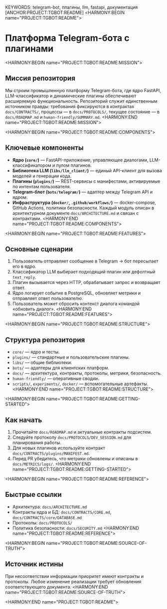 KEYWORDS: telegram-bot, плагины, llm, fastapi, документация
[ANCHOR:PROJECT:TGBOT:README]
<HARMONY:BEGIN name="PROJECT:TGBOT:README">
# Платформа Telegram-бота с плагинами

<HARMONY:BEGIN name="PROJECT:TGBOT:README:MISSION">
## Миссия репозитория
Мы строим промышленную платформу Telegram-бота, где ядро FastAPI, LLM-классификатор и динамические плагины обеспечивают расширяемую функциональность. Репозиторий служит единственным источником правды: требования фиксируются в контрактах `docs/CONTRACTS/`, процессы — в `docs/PROTOCOLS/`, текущее состояние — в `docs/ROADMAP.md` и `human-friendly/SUMMARY.md`.
<HARMONY:END name="PROJECT:TGBOT:README:MISSION">

<HARMONY:BEGIN name="PROJECT:TGBOT:README:COMPONENTS">
## Ключевые компоненты
- **Ядро (`core/`)** — FastAPI-приложение, управляющее диалогами, LLM-классификатором и пулом плагинов.
- **Библиотека LLM (`libs/llm_client/`)** — единый API-клиент для вызова моделей и генерации кода.
- **Плагины (`plugins/`)** — REST-сервисы с манифестами, активируемые по интентам пользователя.
- **Telegram-блот (`bots/telegram/`)** — адаптер между Telegram API и ядром.
- **Инфраструктура (`docker/`, `.github/workflows/`)** — docker-compose, GitHub Actions, политики безопасности.
Каждый модуль описан в архитектурном документе `docs/ARCHITECTURE.md` и связан с контрактами.
<HARMONY:END name="PROJECT:TGBOT:README:COMPONENTS">

<HARMONY:BEGIN name="PROJECT:TGBOT:README:FEATURES">
## Основные сценарии
1. Пользователь отправляет сообщение в Telegram → бот пересылает его в ядро.
2. Классификатор LLM выбирает подходящий плагин или дефолтный `text_reply`.
3. Плагин вызывается через HTTP, обрабатывает запрос и возвращает ответ.
4. Ядро логирует событие в PostgreSQL, обновляет метрики и отправляет ответ пользователю.
5. Пользователь может сбросить контекст диалога командой «обновить диалог».
<HARMONY:END name="PROJECT:TGBOT:README:FEATURES">

<HARMONY:BEGIN name="PROJECT:TGBOT:README:STRUCTURE">
## Структура репозитория
- `core/` — ядро и тесты.
- `plugins/` — стандартные и пользовательские плагины.
- `libs/` — общие библиотеки.
- `bots/` — адаптеры для клиентских платформ.
- `docs/` — архитектура, контракты, протоколы, метрики, безопасность.
- `human-friendly/` — оперативные сводки.
- `scripts/`, `experiments/`, `docker/` — вспомогательные артефакты.
<HARMONY:END name="PROJECT:TGBOT:README:STRUCTURE">

<HARMONY:BEGIN name="PROJECT:TGBOT:README:GETTING-STARTED">
## Как начать
1. Прочитайте `docs/ROADMAP.md` и актуальные контракты подсистем.
2. Следуйте протоколу `docs/PROTOCOLS/DEV_SESSION.md` для планирования работы.
3. Для новых плагинов используйте контракт `docs/CONTRACTS/plugins/MANIFEST.md`.
4. Перед PR убедитесь, что метрики обновлены и описаны в `docs/METRICS/logs/`.
<HARMONY:END name="PROJECT:TGBOT:README:GETTING-STARTED">

<HARMONY:BEGIN name="PROJECT:TGBOT:README:REFERENCE">
## Быстрые ссылки
- Архитектура: `docs/ARCHITECTURE.md`
- Контракты ядра и БД: `docs/CONTRACTS/CORE.md`, `docs/CONTRACTS/core/DATABASE.md`
- Протоколы: `docs/PROTOCOLS/`
- Политика безопасности: `docs/SECURITY.md`
<HARMONY:END name="PROJECT:TGBOT:README:REFERENCE">

<HARMONY:BEGIN name="PROJECT:TGBOT:README:SOURCE-OF-TRUTH">
## Источник истины
При несоответствии информации приоритет имеют контракты и протоколы. Любое изменение реализации требует обновления соответствующего документа.
<HARMONY:END name="PROJECT:TGBOT:README:SOURCE-OF-TRUTH">

<HARMONY:END name="PROJECT:TGBOT:README">
